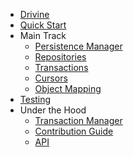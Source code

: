 - [Drivine](/) 
- [Quick Start](quick-start) 
- Main Track
  - [Persistence Manager](persistence-manager)
  - [Repositories](repositories)
  - [Transactions](transactions)
  - [Cursors](cursors)
  - [Object Mapping](object-mapping)
- [Testing](testing)
- Under the Hood
  - [Transaction Manager](transaction-manager)
  - [Contribution Guide](contribution-guide)
  - [API](/api)
